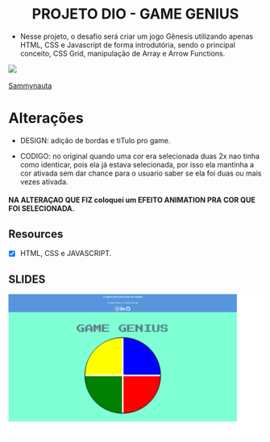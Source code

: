 <h1 align="center">
PROJETO DIO - GAME GENIUS
</h1>

- Nesse projeto, o desafio será criar um jogo Gênesis utilizando apenas HTML, CSS e Javascript de forma introdutória, sendo o principal conceito, CSS Grid, manipulação de Array e Arrow Functions.

[<img src="https://avatars.githubusercontent.com/u/78274299?s=460&u=ff8ad4d8a803bf74541ca2b3e40b85402496f657&v=4" width="75px;"/>](https://github.com/Sammynauta)

[Sammynauta](https://github.com/Sammynauta)

# Alterações
- DESIGN: adição de bordas e tiTulo pro game.

- CODIGO: no original quando uma cor era selecionada duas 2x nao tinha como identicar, pois ela já estava selecionada, por isso ela mantinha a cor ativada sem dar chance para o usuario saber se ela foi duas ou mais vezes ativada.

#### NA ALTERAÇAO QUE FIZ coloquei um EFEITO ANIMATION PRA COR QUE FOI SELECIONADA.


## Resources

- [x] HTML, CSS e JAVASCRIPT.

## SLIDES

<img src="img/JOGO-GENIUS.png">